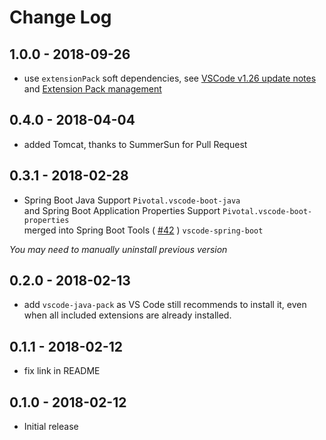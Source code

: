 # Change Log

## 1.0.0 - 2018-09-26
- use `extensionPack` soft dependencies, see [VSCode v1.26 update notes](https://code.visualstudio.com/updates/v1_26#_extension-packs-revisited)
and [Extension Pack management](https://code.visualstudio.com/updates/v1_26#_extension-pack-management)

## 0.4.0 - 2018-04-04
- added Tomcat, thanks to SummerSun for Pull Request


## 0.3.1 - 2018-02-28
- Spring Boot Java Support `Pivotal.vscode-boot-java`  
and Spring Boot Application Properties Support `Pivotal.vscode-boot-properties`  
merged into Spring Boot Tools ( [#42](https://github.com/spring-projects/sts4/pull/42) ) `vscode-spring-boot`  

*You may need to manually uninstall previous version*

## 0.2.0 - 2018-02-13
- add `vscode-java-pack` as VS Code still recommends to install it, even when all included extensions are already installed.

## 0.1.1 - 2018-02-12
- fix link in README

## 0.1.0 - 2018-02-12
- Initial release
